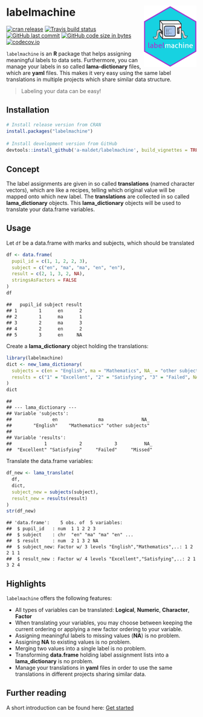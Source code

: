 
labelmachine <img src="man/figures/logo.png" align="right" alt="" width=140 height=162 />
=========================================================================================

<!-- badges: start -->
[![cran release](https://www.r-pkg.org/badges/version-last-release/labelmachine)](https://www.r-pkg.org/badges/version-last-release/labelmachine) [![Travis build status](https://travis-ci.org/a-maldet/labelmachine.svg?branch=master)](https://travis-ci.org/a-maldet/labelmachine) [![GitHub last commit](https://img.shields.io/github/last-commit/a-maldet/labelmachine.svg?logo=github)](https://github.com/a-maldet/labelmachine/commits/master) [![GitHub code size in bytes](https://img.shields.io/github/languages/code-size/a-maldet/labelmachine.svg?logo=github)](https://github.com/a-maldet/labelmachine) [![codecov.io](https://codecov.io/github/a-maldet/labelmachine/coverage.svg?branch=master)](https://codecov.io/github/a-maldet/labelmachine?branch=master) <!-- badges: end -->

`labelmachine` is an **R** package that helps assigning meaningful labels to data sets. Furthermore, you can manage your labels in so called **lama-dictionary** files, which are **yaml** files. This makes it very easy using the same label translations in multiple projects which share similar data structure.

> Labeling your data can be easy!

Installation
------------

``` r
# Install release version from CRAN
install.packages("labelmachine")

# Install development version from GitHub
devtools::install_github('a-maldet/labelmachine', build_vignettes = TRUE)
```

Concept
-------

The label assignments are given in so called **translations** (named character vectors), which are like a recipes, telling which original value will be mapped onto which new label. The **translations** are collected in so called **lama\_dictionary** objects. This **lama\_dictionary** objects will be used to translate your data.frame variables.

Usage
-----

Let `df` be a data.frame with marks and subjects, which should be translated

``` r
df <- data.frame(
  pupil_id = c(1, 1, 2, 2, 3),
  subject = c("en", "ma", "ma", "en", "en"),
  result = c(2, 1, 3, 2, NA),
  stringsAsFactors = FALSE
)
df
```

    ##   pupil_id subject result
    ## 1        1      en      2
    ## 2        1      ma      1
    ## 3        2      ma      3
    ## 4        2      en      2
    ## 5        3      en     NA

Create a **lama\_dictionary** object holding the translations:

``` r
library(labelmachine)
dict <- new_lama_dictionary(
  subjects = c(en = "English", ma = "Mathematics", NA_ = "other subjects"),
  results = c("1" = "Excellent", "2" = "Satisfying", "3" = "Failed", NA_ = "Missed")
)
dict
```

    ## 
    ## --- lama_dictionary ---
    ## Variable 'subjects':
    ##               en               ma              NA_ 
    ##        "English"    "Mathematics" "other subjects" 
    ## 
    ## Variable 'results':
    ##            1            2            3          NA_ 
    ##  "Excellent" "Satisfying"     "Failed"     "Missed"

Translate the data.frame variables:

``` r
df_new <- lama_translate(
  df,
  dict,
  subject_new = subjects(subject),
  result_new = results(result)
)
str(df_new)
```

    ## 'data.frame':    5 obs. of  5 variables:
    ##  $ pupil_id   : num  1 1 2 2 3
    ##  $ subject    : chr  "en" "ma" "ma" "en" ...
    ##  $ result     : num  2 1 3 2 NA
    ##  $ subject_new: Factor w/ 3 levels "English","Mathematics",..: 1 2 2 1 1
    ##  $ result_new : Factor w/ 4 levels "Excellent","Satisfying",..: 2 1 3 2 4

Highlights
----------

`labelmachine` offers the following features:

-   All types of variables can be translated: **Logical**, **Numeric**, **Character**, **Factor**
-   When translating your variables, you may choose between keeping the current ordering or applying a new factor ordering to your variable.
-   Assigning meaningful labels to missing values (**NA**) is no problem.
-   Assigning **NA** to existing values is no problem.
-   Merging two values into a single label is no problem.
-   Transforming **data.frame** holding label assignment lists into a **lama\_dictionary** is no problem.
-   Manage your translations in **yaml** files in order to use the same translations in different projects sharing similar data.

Further reading
---------------

A short introduction can be found here: [Get started](https://a-maldet.github.io/labelmachine/articles/labelmachine.html)
